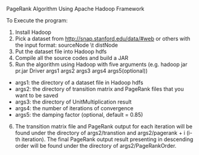 PageRank Algorithm Using Apache Hadoop Framework

To Execute the program:
1) Install Hadoop
2) Pick a dataset from http://snap.stanford.edu/data/#web or others with the input format: sourceNode \t distNode
3) Put the dataset file into Hadoop hdfs 
4) Compile all the source codes and build a JAR
5) Run the algorithm using Hadoop with five arguments (e.g. hadoop jar pr.jar Driver args1 args2 args3 args4 args5(optional))
- args1: the directory of a dataset file in Hadoop hdfs
- args2: the directory of transition matrix and PageRank files that you want to be saved
- args3: the directory of UnitMultiplication result
- args4: the number of iterations of convergence
- args5: the damping factor (optional, default = 0.85)
6) The transition matrix file and PageRank output for each iteration will be found under the directory of args2/transtion and
   args2/pagerank + i (i-th iteration). The final PageRank output result presenting in descending order will be found under
   the directory of args2/PageRankOrder.
   
